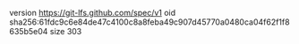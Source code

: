 version https://git-lfs.github.com/spec/v1
oid sha256:61fdc9c6e84de47c4100c8a8feba49c907d45770a0480ca04f62f1f8635b5e04
size 303
